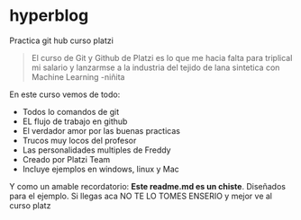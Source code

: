 # hyperblog
Practica git hub curso platzi
>El curso de Git y Github de Platzi es lo que me hacia falta para triplical mi salario y lanzarmse a la industria del tejido de lana sintetica con Machine Learning
> -niñita

En este curso vemos de todo:
* Todos lo comandos de git
* EL flujo de trabajo en github
* El verdador amor por las buenas practicas
* Trucos muy locos del profesor
* Las personalidades multiples de Freddy
* Creado por Platzi Team
* Incluye ejemplos en windows, linux y Mac

Y como un amable recordatorio: **Este readme.md es un chiste**. Diseñados para el ejemplo. Si llegas aca NO TE LO TOMES ENSERIO y mejor ve al curso platz

